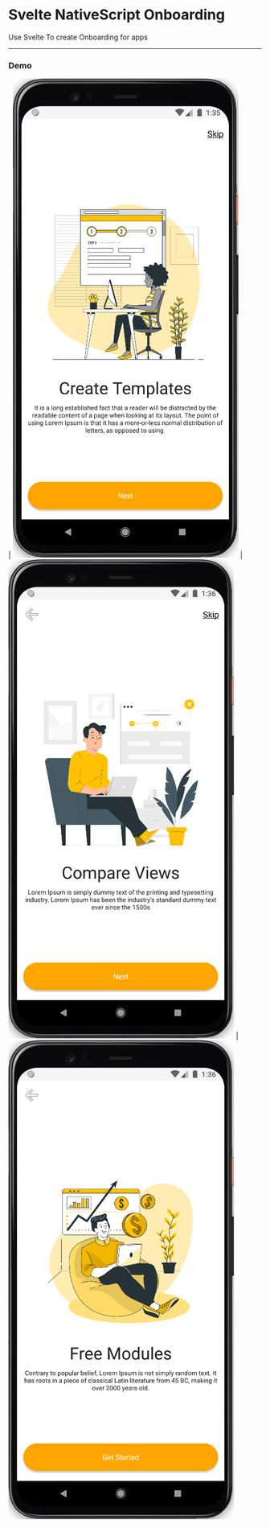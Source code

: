 # Svelte NativeScript Onboarding
Use Svelte To create Onboarding for apps

---

### Demo
| <img src="./rdfiles/phone_1.png"/> | <img src="./rdfiles/phone_2.png"/> |<img src="./rdfiles/phone_3.png"/>